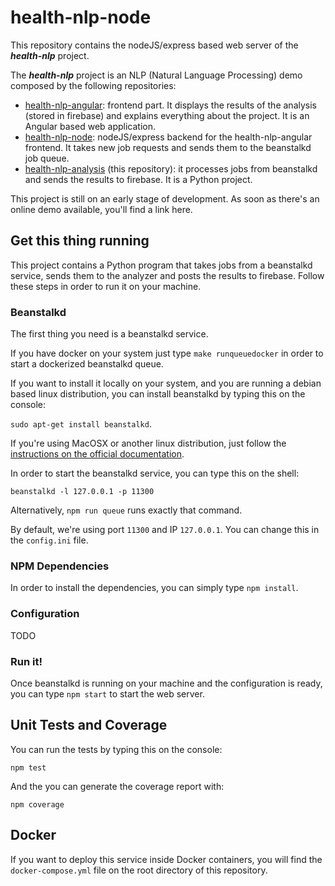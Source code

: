 # health-nlp-node
This repository contains the nodeJS/express based web server of the ***health-nlp*** project.

The ***health-nlp*** project is an NLP (Natural Language Processing) demo composed by the following repositories:

- [health-nlp-angular](https://github.com/fjrd84/health-nlp-angular): frontend part. It displays the results of the analysis (stored in firebase) and explains everything about the project. It is an Angular based web application.
- [health-nlp-node](https://github.com/fjrd84/health-nlp-node): nodeJS/express backend for the health-nlp-angular frontend. It takes new job requests and sends them to the beanstalkd job queue.
- [health-nlp-analysis](https://github.com/fjrd84/health-nlp-analysis) (this repository): it processes jobs from beanstalkd and sends the results to firebase. It is a Python project.

This project is still on an early stage of development. As soon as there's an online demo available, you'll find a link here.

## Get this thing running

This project contains a Python program that takes jobs from a beanstalkd service, sends them to the analyzer and posts the results to firebase. Follow these steps in order to run it on your machine.

### Beanstalkd

The first thing you need is a beanstalkd service.

If you have docker on your system just type `make runqueuedocker` in order to start a dockerized beanstalkd queue.

If you want to install it locally on your system, and you are running a debian based linux distribution, you can install beanstalkd by typing this on the console:

`sudo apt-get install beanstalkd`.

If you're using MacOSX or another linux distribution, just follow the [instructions on the official documentation](http://kr.github.io/beanstalkd/download.html).

In order to start the beanstalkd service, you can type this on the shell:

`beanstalkd -l 127.0.0.1 -p 11300`

Alternatively, `npm run queue` runs exactly that command.

By default, we're using port `11300` and IP `127.0.0.1`. You can change this in the `config.ini` file.

### NPM Dependencies

In order to install the dependencies, you can simply type `npm install`.

### Configuration

TODO

### Run it!

Once beanstalkd is running on your machine and the configuration is ready, you can type `npm start` to start the web server.

## Unit Tests and Coverage

You can run the tests by typing this on the console:

`npm test`

And the you can generate the coverage report with:

`npm coverage`

## Docker

If you want to deploy this service inside Docker containers, you will find the `docker-compose.yml` file on the root directory of this repository.
